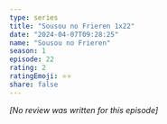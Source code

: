 ```yaml
---
type: series
title: "Sousou no Frieren 1x22"
date: "2024-04-07T09:28:25"
name: "Sousou no Frieren"
season: 1
episode: 22
rating: 2
ratingEmoji: ⭐️⭐️
share: false
---
```


_[No review was written for this episode]_
